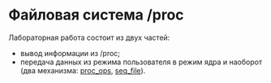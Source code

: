 # Файловая система /proc

Лабораторная работа состоит из двух частей:

* вывод информации из /proc;
* передача данных из режима пользователя в режим ядра и наоборот (два механизма: [proc_ops](https://github.com/DeadlyHunter38/bmstu_sem_6_os/tree/master/lab_04/part_2/proc_ops), [seq_file](https://github.com/DeadlyHunter38/bmstu_sem_6_os/tree/master/lab_04/part_2/seq_file)).